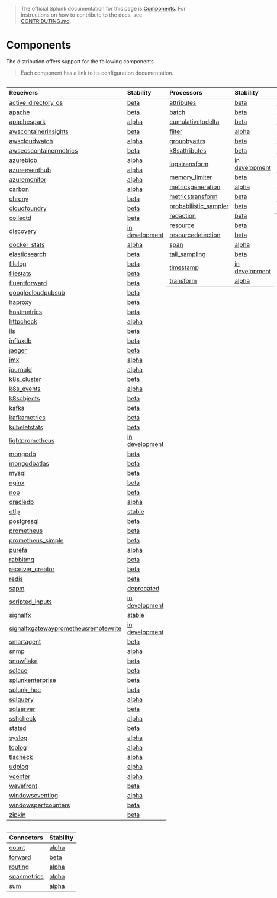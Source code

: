 > The official Splunk documentation for this page is [Components](https://docs.splunk.com/Observability/gdi/opentelemetry/components.html).
> For instructions on how to contribute to the docs, see [CONTRIBUTING.md](../CONTRIBUTING.md#documentation).

# Components

The distribution offers support for the following components.

> Each component has a link to its configuration documentation.

<div style="display: grid;grid-template-columns: auto auto auto auto;">

<div>

| Receivers                                                                                                                                                          | Stability        |
|:-------------------------------------------------------------------------------------------------------------------------------------------------------------------|:-----------------|
| [active_directory_ds](https://github.com/open-telemetry/opentelemetry-collector-contrib/tree/main/receiver/activedirectorydsreceiver)                              | [beta]           |
| [apache](https://github.com/open-telemetry/opentelemetry-collector-contrib/tree/main/receiver/apachereceiver)                                                      | [beta]           |
| [apachespark](https://github.com/open-telemetry/opentelemetry-collector-contrib/tree/main/receiver/apachesparkreceiver)                                            | [alpha]          |
| [awscontainerinsights](https://github.com/open-telemetry/opentelemetry-collector-contrib/tree/main/receiver/awscontainerinsightreceiver)                           | [beta]           |
| [awscloudwatch](https://github.com/open-telemetry/opentelemetry-collector-contrib/tree/main/receiver/awscloudwatchreceiver)                                        | [alpha]          |
| [awsecscontainermetrics](https://github.com/open-telemetry/opentelemetry-collector-contrib/tree/main/receiver/awsecscontainermetricsreceiver)                      | [beta]           |
| [azureblob](https://github.com/open-telemetry/opentelemetry-collector-contrib/tree/main/receiver/azureblobreceiver)                                                | [alpha]          |
| [azureeventhub](https://github.com/open-telemetry/opentelemetry-collector-contrib/tree/main/receiver/azureeventhubreceiver)                                        | [alpha]          |
| [azuremonitor](https://github.com/open-telemetry/opentelemetry-collector-contrib/tree/main/receiver/azuremonitorreceiver)                                          | [alpha]          |
| [carbon](https://github.com/open-telemetry/opentelemetry-collector-contrib/tree/main/receiver/carbonreceiver)                                                      | [alpha]          |
| [chrony](https://github.com/open-telemetry/opentelemetry-collector-contrib/tree/main/receiver/chronyreceiver)                                                      | [beta]           |
| [cloudfoundry](https://github.com/open-telemetry/opentelemetry-collector-contrib/tree/main/receiver/cloudfoundryreceiver)                                          | [beta]           |
| [collectd](https://github.com/open-telemetry/opentelemetry-collector-contrib/tree/main/receiver/collectdreceiver)                                                  | [beta]           |
| [discovery](../internal/receiver/discoveryreceiver)                                                                                                                | [in development] |
| [docker_stats](https://github.com/open-telemetry/opentelemetry-collector-contrib/tree/main/receiver/dockerstatsreceiver)                                           | [alpha]          |
| [elasticsearch](https://github.com/open-telemetry/opentelemetry-collector-contrib/tree/main/receiver/elasticsearchreceiver)                                        | [beta]           |
| [filelog](https://github.com/open-telemetry/opentelemetry-collector-contrib/tree/main/receiver/filelogreceiver)                                                    | [beta]           |
| [filestats](https://github.com/open-telemetry/opentelemetry-collector-contrib/tree/main/receiver/filestatsreceiver)                                                | [beta]           |
| [fluentforward](https://github.com/open-telemetry/opentelemetry-collector-contrib/tree/main/receiver/fluentforwardreceiver)                                        | [beta]           |
| [googlecloudpubsub](https://github.com/open-telemetry/opentelemetry-collector-contrib/tree/main/receiver/googlecloudpubsubreceiver)                                | [beta]           |
| [haproxy](https://github.com/open-telemetry/opentelemetry-collector-contrib/tree/main/receiver/haproxyreceiver)                                                    | [beta]           |
| [hostmetrics](https://github.com/open-telemetry/opentelemetry-collector-contrib/tree/main/receiver/hostmetricsreceiver)                                            | [beta]           |
| [httpcheck](https://github.com/open-telemetry/opentelemetry-collector-contrib/tree/main/receiver/httpcheckreceiver)                                                | [alpha]          |
| [iis](https://github.com/open-telemetry/opentelemetry-collector-contrib/tree/main/receiver/iisreceiver)                                                            | [beta]           |
| [influxdb](https://github.com/open-telemetry/opentelemetry-collector-contrib/tree/main/receiver/influxdbreceiver)                                                  | [beta]           |
| [jaeger](https://github.com/open-telemetry/opentelemetry-collector-contrib/tree/main/receiver/jaegerreceiver)                                                      | [beta]           |
| [jmx](https://github.com/open-telemetry/opentelemetry-collector-contrib/tree/main/receiver/jmxreceiver)                                                            | [alpha]          |
| [journald](https://github.com/open-telemetry/opentelemetry-collector-contrib/tree/main/receiver/journaldreceiver)                                                  | [alpha]          |
| [k8s_cluster](https://github.com/open-telemetry/opentelemetry-collector-contrib/tree/main/receiver/k8sclusterreceiver)                                             | [beta]           |
| [k8s_events](https://github.com/open-telemetry/opentelemetry-collector-contrib/tree/main/receiver/k8seventsreceiver)                                               | [alpha]          |
| [k8sobjects](https://github.com/open-telemetry/opentelemetry-collector-contrib/tree/main/receiver/k8sobjectsreceiver)                                              | [beta]           |
| [kafka](https://github.com/open-telemetry/opentelemetry-collector-contrib/tree/main/receiver/kafkareceiver)                                                        | [beta]           |
| [kafkametrics](https://github.com/open-telemetry/opentelemetry-collector-contrib/tree/main/receiver/kafkametricsreceiver)                                          | [beta]           |
| [kubeletstats](https://github.com/open-telemetry/opentelemetry-collector-contrib/tree/main/receiver/kubeletstatsreceiver)                                          | [beta]           |
| [lightprometheus](../internal/receiver/lightprometheusreceiver)                                                                                                    | [in development] |
| [mongodb](https://github.com/open-telemetry/opentelemetry-collector-contrib/tree/main/receiver/mongodbreceiver)                                                    | [beta]           |
| [mongodbatlas](https://github.com/open-telemetry/opentelemetry-collector-contrib/tree/main/receiver/mongodbatlasreceiver)                                          | [beta]           |
| [mysql](https://github.com/open-telemetry/opentelemetry-collector-contrib/tree/main/receiver/mysqlreceiver)                                                        | [beta]           |
| [nginx](https://github.com/open-telemetry/opentelemetry-collector-contrib/tree/main/receiver/nginxreceiver)                                                        | [beta]           |
| [nop](https://github.com/open-telemetry/opentelemetry-collector/tree/main/receiver/nopreceiver)                                                                    | [beta]           |
| [oracledb](https://github.com/open-telemetry/opentelemetry-collector-contrib/tree/main/receiver/oracledbreceiver)                                                  | [alpha]          |
| [otlp](https://github.com/open-telemetry/opentelemetry-collector/tree/main/receiver/otlpreceiver)                                                                  | [stable]         |
| [postgresql](https://github.com/open-telemetry/opentelemetry-collector-contrib/tree/main/receiver/postgresqlreceiver)                                              | [beta]           |
| [prometheus](https://github.com/open-telemetry/opentelemetry-collector-contrib/tree/main/receiver/prometheusreceiver)                                              | [beta]           |
| [prometheus_simple](https://github.com/open-telemetry/opentelemetry-collector-contrib/tree/main/receiver/simpleprometheusreceiver)                                 | [beta]           |
| [purefa](https://github.com/open-telemetry/opentelemetry-collector-contrib/tree/main/receiver/purefareceiver)                                                      | [alpha]          |
| [rabbitmq](https://github.com/open-telemetry/opentelemetry-collector-contrib/tree/main/receiver/rabbitmqreceiver)                                                  | [beta]           |
| [receiver_creator](https://github.com/open-telemetry/opentelemetry-collector-contrib/tree/main/receiver/receivercreator)                                           | [beta]           |
| [redis](https://github.com/open-telemetry/opentelemetry-collector-contrib/tree/main/receiver/redisreceiver)                                                        | [beta]           |
| [sapm](https://github.com/open-telemetry/opentelemetry-collector-contrib/tree/main/receiver/sapmreceiver)                                                          | [deprecated]     |
| [scripted_inputs](../internal/receiver//scriptedinputsreceiver)                                                                                                    | [in development] |
| [signalfx](https://github.com/open-telemetry/opentelemetry-collector-contrib/tree/main/receiver/signalfxreceiver)                                                  | [stable]         |
| [signalfxgatewayprometheusremotewrite](https://github.com/signalfx/splunk-otel-collector/tree/main/internal/receiver/signalfxgatewayprometheusremotewritereceiver) | [in development] |
| [smartagent](../pkg/receiver/smartagentreceiver)                                                                                                                   | [beta]           |
| [snmp](https://github.com/open-telemetry/opentelemetry-collector-contrib/tree/main/receiver/snmpreceiver)                                                          | [alpha]          |
| [snowflake](https://github.com/open-telemetry/opentelemetry-collector-contrib/tree/main/receiver/snowflakereceiver)                                                | [beta]           |
| [solace](https://github.com/open-telemetry/opentelemetry-collector-contrib/tree/main/receiver/solacereceiver)                                                      | [beta]           |
| [splunkenterprise](https://github.com/open-telemetry/opentelemetry-collector-contrib/tree/main/receiver/splunkenterprisereceiver)                                  | [beta]           |
| [splunk_hec](https://github.com/open-telemetry/opentelemetry-collector-contrib/tree/main/receiver/splunkhecreceiver)                                               | [beta]           |
| [sqlquery](https://github.com/open-telemetry/opentelemetry-collector-contrib/tree/main/receiver/sqlqueryreceiver)                                                  | [alpha]          |
| [sqlserver](https://github.com/open-telemetry/opentelemetry-collector-contrib/tree/main/receiver/sqlserverreceiver)                                                | [beta]           |
| [sshcheck](https://github.com/open-telemetry/opentelemetry-collector-contrib/tree/main/receiver/sshcheckreceiver)                                                  | [alpha]          |
| [statsd](https://github.com/open-telemetry/opentelemetry-collector-contrib/tree/main/receiver/statsdreceiver)                                                      | [beta]           |
| [syslog](https://github.com/open-telemetry/opentelemetry-collector-contrib/tree/main/receiver/syslogreceiver)                                                      | [alpha]          |
| [tcplog](https://github.com/open-telemetry/opentelemetry-collector-contrib/tree/main/receiver/tcplogreceiver)                                                      | [alpha]          |
| [tlscheck](https://github.com/open-telemetry/opentelemetry-collector-contrib/tree/main/receiver/tlscheckreceiver)                                                  | [alpha]          |
| [udplog](https://github.com/open-telemetry/opentelemetry-collector-contrib/tree/main/receiver/udplogreceiver)                                                      | [alpha]          |
| [vcenter](https://github.com/open-telemetry/opentelemetry-collector-contrib/tree/main/receiver/vcenterreceiver)                                                    | [alpha]          |
| [wavefront](https://github.com/open-telemetry/opentelemetry-collector-contrib/tree/main/receiver/wavefrontreceiver)                                                | [beta]           |
| [windowseventlog](https://github.com/open-telemetry/opentelemetry-collector-contrib/tree/main/receiver/windowseventlogreceiver)                                    | [alpha]          |
| [windowsperfcounters](https://github.com/open-telemetry/opentelemetry-collector-contrib/tree/main/receiver/windowsperfcountersreceiver)                            | [beta]           |
| [zipkin](https://github.com/open-telemetry/opentelemetry-collector-contrib/tree/main/receiver/zipkinreceiver)                                                      | [beta]           |

</div>

<div>

| Processors                                                                                                                                   | Stability        |
|:---------------------------------------------------------------------------------------------------------------------------------------------|:-----------------|
| [attributes](https://github.com/open-telemetry/opentelemetry-collector-contrib/tree/main/processor/attributesprocessor)                      | [beta]           |
| [batch](https://github.com/open-telemetry/opentelemetry-collector/tree/main/processor/batchprocessor)                                        | [beta]           |
| [cumulativetodelta](https://github.com/open-telemetry/opentelemetry-collector-contrib/tree/main/processor/cumulativetodeltaprocessor)        | [beta]           |
| [filter](https://github.com/open-telemetry/opentelemetry-collector-contrib/tree/main/processor/filterprocessor)                              | [alpha]          |
| [groupbyattrs](https://github.com/open-telemetry/opentelemetry-collector-contrib/tree/main/processor/groupbyattrsprocessor)                  | [beta]           |
| [k8sattributes](https://github.com/open-telemetry/opentelemetry-collector-contrib/tree/main/processor/k8sattributesprocessor)                | [beta]           |
| [logstransform](https://github.com/open-telemetry/opentelemetry-collector-contrib/tree/main/processor/logstransformprocessor)                | [in development] |
| [memory_limiter](https://github.com/open-telemetry/opentelemetry-collector/blob/main/processor/memorylimiterprocessor)                       | [beta]           |
| [metricsgeneration](https://github.com/open-telemetry/opentelemetry-collector-contrib/tree/main/processor/metricsgenerationprocessor)        | [alpha]          |
| [metricstransform](https://github.com/open-telemetry/opentelemetry-collector-contrib/tree/main/processor/metricstransformprocessor)          | [beta]           |
| [probabilistic_sampler](https://github.com/open-telemetry/opentelemetry-collector-contrib/tree/main/processor/probabilisticsamplerprocessor) | [beta]           |
| [redaction](https://github.com/open-telemetry/opentelemetry-collector-contrib/tree/main/processor/redactionprocessor)                        | [beta]           |
| [resource](https://github.com/open-telemetry/opentelemetry-collector-contrib/tree/main/processor/resourceprocessor)                          | [beta]           |
| [resourcedetection](https://github.com/open-telemetry/opentelemetry-collector-contrib/tree/main/processor/resourcedetectionprocessor)        | [beta]           |
| [span](https://github.com/open-telemetry/opentelemetry-collector-contrib/tree/main/processor/spanprocessor)                                  | [alpha]          |
| [tail_sampling](https://github.com/open-telemetry/opentelemetry-collector-contrib/tree/main/processor/tailsamplingprocessor)                 | [beta]           |
| [timestamp](../pkg/processor/timestampprocessor)                                                                                             | [in development] |
| [transform](https://github.com/open-telemetry/opentelemetry-collector-contrib/tree/main/processor/transformprocessor)                        | [alpha]          |

</div>

<div>

| Exporters                                                                                                                   | Stability    |
|:----------------------------------------------------------------------------------------------------------------------------|:-------------|
| [awss3](https://github.com/open-telemetry/opentelemetry-collector-contrib/tree/main/exporter/awss3exporter)                 | [alpha]      |
| [debug](https://github.com/open-telemetry/opentelemetry-collector/tree/main/exporter/debugexporter)                         | [alpha]      |
| [file](https://github.com/open-telemetry/opentelemetry-collector-contrib/tree/main/exporter/fileexporter)                   | [alpha]      |
| [kafka](https://github.com/open-telemetry/opentelemetry-collector-contrib/tree/main/exporter/kafkaexporter)                 | [beta]       |
| [loadbalancing](https://github.com/open-telemetry/opentelemetry-collector-contrib/tree/main/exporter/loadbalancingexporter) | [beta]       |
| [nop](https://github.com/open-telemetry/opentelemetry-collector/tree/main/exporter/nopexporter)                             | [beta]       |
| [otlp](https://github.com/open-telemetry/opentelemetry-collector/tree/main/exporter/otlpexporter)                           | [stable]     |
| [otlphttp](https://github.com/open-telemetry/opentelemetry-collector/tree/main/exporter/otlphttpexporter)                   | [stable]     |
| [pulsar](https://github.com/open-telemetry/opentelemetry-collector-contrib/tree/main/exporter/pulsarexporter)               | [alpha]      |
| [sapm](https://github.com/open-telemetry/opentelemetry-collector-contrib/tree/main/exporter/sapmexporter)                   | [deprecated] |
| [signalfx](https://github.com/open-telemetry/opentelemetry-collector-contrib/tree/main/exporter/signalfxexporter)           | [beta]       |
| [splunk_hec](https://github.com/open-telemetry/opentelemetry-collector-contrib/tree/main/exporter/splunkhecexporter)        | [beta]       |

</div>

<div>

| Extensions                                                                                                                           | Stability |
|:-------------------------------------------------------------------------------------------------------------------------------------|:----------|
| [ack](https://github.com/open-telemetry/opentelemetry-collector-contrib/tree/main/extension/ackextension)                            | [alpha]   |
| [basicauth](https://github.com/open-telemetry/opentelemetry-collector-contrib/tree/main/extension/basicauthextension)                | [beta]    |
| [bearertokenauth](https://github.com/open-telemetry/opentelemetry-collector-contrib/tree/main/extension/bearertokenauthextension)    | [beta]    |
| [docker_observer](https://github.com/open-telemetry/opentelemetry-collector-contrib/tree/main/extension/observer/dockerobserver)     | [beta]    |
| [ecs_observer](https://github.com/open-telemetry/opentelemetry-collector-contrib/tree/main/extension/observer/ecsobserver)           | [beta]    |
| [ecs_task_observer](https://github.com/open-telemetry/opentelemetry-collector-contrib/tree/main/extension/observer/ecstaskobserver)  | [beta]    |
| [file_storage](https://github.com/open-telemetry/opentelemetry-collector-contrib/tree/main/extension/storage/filestorage)            | [beta]    |
| [headers_setter](https://github.com/open-telemetry/opentelemetry-collector-contrib/tree/main/extension/headerssetterextension)       | [alpha]   |
| [health_check](https://github.com/open-telemetry/opentelemetry-collector-contrib/tree/main/extension/healthcheckextension)           | [beta]    |
| [host_observer](https://github.com/open-telemetry/opentelemetry-collector-contrib/tree/main/extension/observer/hostobserver)         | [beta]    |
| [http_forwarder](https://github.com/open-telemetry/opentelemetry-collector-contrib/tree/main/extension/httpforwarderextension)       | [beta]    |
| [k8s_leader_elector](https://github.com/open-telemetry/opentelemetry-collector-contrib/tree/main/extension/k8sleaderelector)         | [alpha]   |
| [k8s_observer](https://github.com/open-telemetry/opentelemetry-collector-contrib/tree/main/extension/observer/k8sobserver)           | [beta]    |
| [oauth2client](https://github.com/open-telemetry/opentelemetry-collector-contrib/tree/main/extension/oauth2clientauthextension)      | [beta]    |
| [opamp](https://github.com/open-telemetry/opentelemetry-collector-contrib/tree/main/extension/opampextension)                        | [alpha]   |
| [pprof](https://github.com/open-telemetry/opentelemetry-collector-contrib/tree/main/extension/pprofextension)                        | [beta]    |
| [smartagent](../pkg/extension/smartagentextension)                                                                                   | [beta]    |
| [zpages](https://github.com/open-telemetry/opentelemetry-collector/tree/main/extension/zpagesextension)                              | [beta]    |

</div>

<div>

| Connectors                                                                                                                | Stability |
|:--------------------------------------------------------------------------------------------------------------------------|:----------|
| [count](https://github.com/open-telemetry/opentelemetry-collector-contrib/tree/main/connector/countconnector)             | [alpha]   |
| [forward](https://github.com/open-telemetry/opentelemetry-collector/tree/main/connector/forwardconnector)                 | [beta]    |
| [routing](https://github.com/open-telemetry/opentelemetry-collector-contrib/tree/main/connector/routingconnector)         | [alpha]   |
| [spanmetrics](https://github.com/open-telemetry/opentelemetry-collector-contrib/tree/main/connector/spanmetricsconnector) | [alpha]   |
| [sum](https://github.com/open-telemetry/opentelemetry-collector-contrib/tree/main/connector/sumconnector)                 | [alpha]   |

</div>
</div>

[stable]: https://github.com/open-telemetry/opentelemetry-collector#stable
[beta]: https://github.com/open-telemetry/opentelemetry-collector#beta
[alpha]: https://github.com/open-telemetry/opentelemetry-collector#alpha
[in development]: https://github.com/open-telemetry/opentelemetry-collector#development
[deprecated]: https://github.com/open-telemetry/opentelemetry-collector#deprecated

